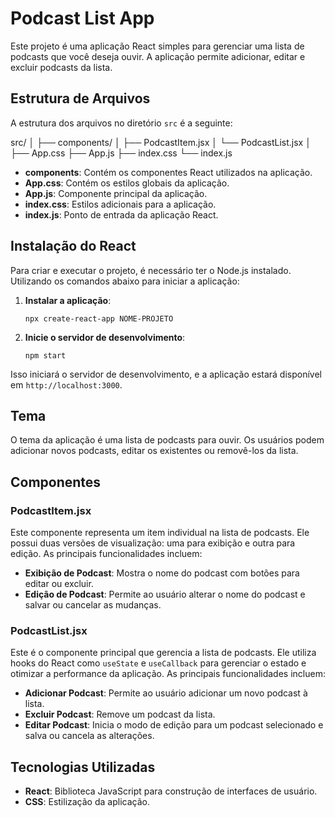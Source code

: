 # Podcast List App

Este projeto é uma aplicação React simples para gerenciar uma lista de podcasts que você deseja ouvir. A aplicação permite adicionar, editar e excluir podcasts da lista.

## Estrutura de Arquivos

A estrutura dos arquivos no diretório `src` é a seguinte:

src/
│
├── components/
│ ├── PodcastItem.jsx
│ └── PodcastList.jsx
│
├── App.css
├── App.js
├── index.css
└── index.js

- **components**: Contém os componentes React utilizados na aplicação.
- **App.css**: Contém os estilos globais da aplicação.
- **App.js**: Componente principal da aplicação.
- **index.css**: Estilos adicionais para a aplicação.
- **index.js**: Ponto de entrada da aplicação React.

## Instalação do React

Para criar e executar o projeto, é necessário ter o Node.js instalado. Utilizando os comandos abaixo para iniciar a aplicação:

1. **Instalar a aplicação**:
   ```
   npx create-react-app NOME-PROJETO
   ```
2. **Inicie o servidor de desenvolvimento**:
   ```
   npm start
   ```
Isso iniciará o servidor de desenvolvimento, e a aplicação estará disponível em `http://localhost:3000`.

## Tema

O tema da aplicação é uma lista de podcasts para ouvir. Os usuários podem adicionar novos podcasts, editar os existentes ou removê-los da lista.

## Componentes

### PodcastItem.jsx

Este componente representa um item individual na lista de podcasts. Ele possui duas versões de visualização: uma para exibição e outra para edição. As principais funcionalidades incluem:

- **Exibição de Podcast**: Mostra o nome do podcast com botões para editar ou excluir.
- **Edição de Podcast**: Permite ao usuário alterar o nome do podcast e salvar ou cancelar as mudanças.

### PodcastList.jsx

Este é o componente principal que gerencia a lista de podcasts. Ele utiliza hooks do React como `useState` e `useCallback` para gerenciar o estado e otimizar a performance da aplicação. As principais funcionalidades incluem:

- **Adicionar Podcast**: Permite ao usuário adicionar um novo podcast à lista.
- **Excluir Podcast**: Remove um podcast da lista.
- **Editar Podcast**: Inicia o modo de edição para um podcast selecionado e salva ou cancela as alterações.

## Tecnologias Utilizadas

- **React**: Biblioteca JavaScript para construção de interfaces de usuário.
- **CSS**: Estilização da aplicação.
